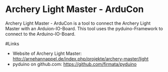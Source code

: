 # Archery Light Master - ArduCon
Archery Light Master - ArduCon is a tool to connect the Archery Light Master with an Arduion-IO-Board. This tool uses the pyduino-Framework to connect to the Arduino-IO-Board.

#Links
* Website of Archery Light Master:  http://arnehannappel.de/index.php/projekte/archery-master/light
* pyduino on github.com:  https://github.com/firmata/pyduino

